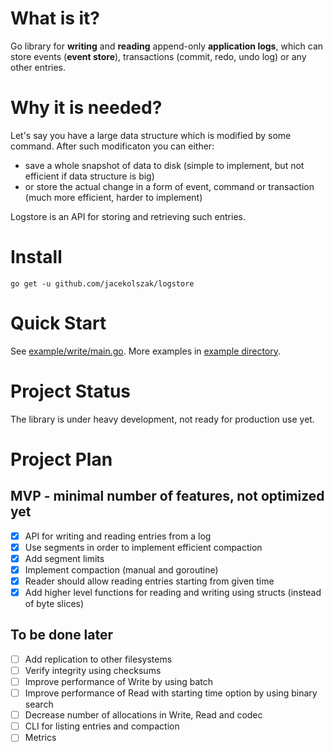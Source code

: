 # What is it?

Go library for **writing** and **reading** append-only **application logs**, which can store events (**event store**), transactions (commit, redo, undo log) or any other entries.

# Why it is needed?

Let's say you have a large data structure which is modified by some command. After such modificaton you can either:

* save a whole snapshot of data to disk (simple to implement, but not efficient if data structure is big)
* or store the actual change in a form of event, command or transaction (much more efficient, harder to implement)

Logstore is an API for storing and retrieving such entries.

# Install

`go get -u github.com/jacekolszak/logstore`

# Quick Start

See [example/write/main.go](example/write/main.go). More examples in [example directory](example).

# Project Status

The library is under heavy development, not ready for production use yet.

# Project Plan

## MVP - minimal number of features, not optimized yet

* [x] API for writing and reading entries from a log
* [x] Use segments in order to implement efficient compaction
* [x] Add segment limits
* [x] Implement compaction (manual and goroutine)
* [x] Reader should allow reading entries starting from given time
* [x] Add higher level functions for reading and writing using structs (instead of byte slices)

## To be done later

* [ ] Add replication to other filesystems
* [ ] Verify integrity using checksums
* [ ] Improve performance of Write by using batch
* [ ] Improve performance of Read with starting time option by using binary search
* [ ] Decrease number of allocations in Write, Read and codec
* [ ] CLI for listing entries and compaction
* [ ] Metrics
